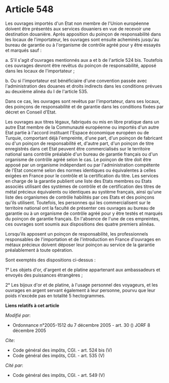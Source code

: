 # Article 548

Les ouvrages importés d'un Etat non membre de l'Union européenne doivent être présentés aux services douaniers en vue de
recevoir une destination douanière. Après apposition du poinçon de responsabilité dans les locaux de l'importateur, les
ouvrages sont ensuite acheminés jusqu'au bureau de garantie ou à l'organisme de contrôle agréé pour y être essayés et marqués
sauf : 

a. S'il s'agit d'ouvrages mentionnés aux a et b de l'article 524 bis. Toutefois ces ouvrages devront être revêtus du poinçon
de responsabilité, apposé dans les locaux de l'importateur ; 

b. Ou si l'importateur est bénéficiaire d'une convention passée avec l'administration des douanes et droits indirects dans
les conditions prévues au deuxième alinéa du I de l'article 535. 

Dans ce cas, les ouvrages sont revêtus par l'importateur, dans ses locaux, des poinçons de responsabilité et de garantie dans
les conditions fixées par décret en Conseil d'Etat. 

Les ouvrages aux titres légaux, fabriqués ou mis en libre pratique dans un autre Etat membre de la Communauté européenne ou
importés d'un autre Etat partie à l'accord instituant l'Espace économique européen ou de Turquie, comportant déjà
l'empreinte, d'une part, d'un poinçon de fabricant ou d'un poinçon de responsabilité et, d'autre part, d'un poinçon de titre
enregistrés dans cet Etat peuvent être commercialisés sur le territoire national sans contrôle préalable d'un bureau de
garantie français ou d'un organisme de contrôle agréé selon le cas. Le poinçon de titre doit être apposé par un organisme
indépendant ou par l'administration compétente de l'Etat concerné selon des normes identiques ou équivalentes à celles
exigées en France pour le contrôle et la certification du titre. Les services en charge de la garantie publient une liste des
Etats membres ou Etats associés utilisant des systèmes de contrôle et de certification des titres de métal précieux
équivalents ou identiques au système français, ainsi qu'une liste des organismes de contrôle habilités par ces Etats et des
poinçons qu'ils utilisent. Toutefois, les personnes qui les commercialisent sur le territoire national ont la faculté de
présenter ces ouvrages au bureau de garantie ou à un organisme de contrôle agréé pour y être testés et marqués du poinçon de
garantie français. En l'absence de l'une de ces empreintes, ces ouvrages sont soumis aux dispositions des quatre premiers
alinéas. 

Lorsqu'ils apposent un poinçon de responsabilité, les professionnels responsables de l'importation et de l'introduction en
France d'ouvrages en métaux précieux doivent déposer leur poinçon au service de la garantie préalablement à toute opération. 

Sont exemptés des dispositions ci-dessus : 

1° Les objets d'or, d'argent et de platine appartenant aux ambassadeurs et envoyés des puissances étrangères ; 

2° Les bijoux d'or et de platine, à l'usage personnel des voyageurs, et les ouvrages en argent servant également à leur
personne, pourvu que leur poids n'excède pas en totalité 5 hectogrammes.

**Liens relatifs à cet article**

_Modifié par_:

  - Ordonnance n°2005-1512 du 7 décembre 2005 - art. 30 () JORF 8 décembre 2005

_Cite_:

  - Code général des impôts, CGI. - art. 524 bis (V)
  - Code général des impôts, CGI. - art. 535 (V)

_Cité par_:

  - Code général des impôts, CGI. - art. 549 (V)

